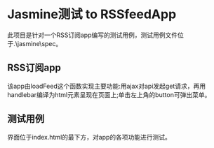 # Jasmine测试 to RSSfeedApp

此项目是针对一个RSS订阅app编写的测试用例，测试用例文件位于.\jasmine\spec。

## RSS订阅app

该app由loadFeed这个函数实现主要功能:用ajax对api发起get请求，再用handlebar编译为html元素呈现在页面上;单击左上角的button可弹出菜单。

## 测试用例

界面位于index.html的最下方，对app的各项功能进行测试。

